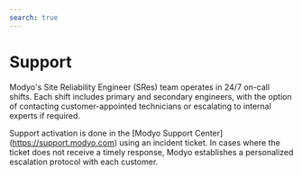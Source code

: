 ```yaml
---
search: true
---
```


# Support

Modyo's Site Reliability Engineer (SRes) team operates in 24/7 on-call shifts. Each shift includes primary and secondary engineers, with the option of contacting customer-appointed technicians or escalating to internal experts if required.

Support activation is done in the [Modyo Support Center] (https://support.modyo.com) using an incident ticket. In cases where the ticket does not receive a timely response, Modyo establishes a personalized escalation protocol with each customer.



